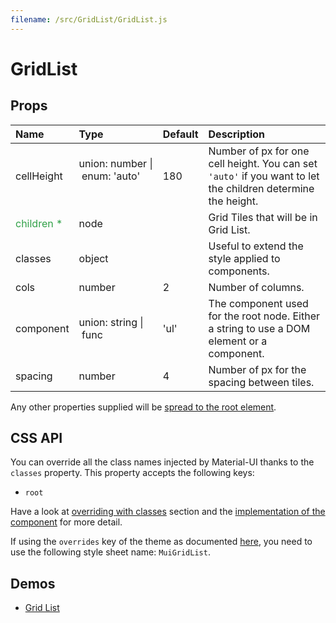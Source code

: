 ```yaml
---
filename: /src/GridList/GridList.js
---
```


<!--- This documentation is automatically generated, do not try to edit it. -->

# GridList



## Props

| Name | Type | Default | Description |
|:-----|:-----|:--------|:------------|
| cellHeight | union:&nbsp;number&nbsp;&#124;<br>&nbsp;enum:&nbsp;'auto'<br><br> | 180 | Number of px for one cell height. You can set `'auto'` if you want to let the children determine the height. |
| <span style="color: #31a148">children *</span> | node |  | Grid Tiles that will be in Grid List. |
| classes | object |  | Useful to extend the style applied to components. |
| cols | number | 2 | Number of columns. |
| component | union:&nbsp;string&nbsp;&#124;<br>&nbsp;func<br> | 'ul' | The component used for the root node. Either a string to use a DOM element or a component. |
| spacing | number | 4 | Number of px for the spacing between tiles. |

Any other properties supplied will be [spread to the root element](/guides/api#spread).

## CSS API

You can override all the class names injected by Material-UI thanks to the `classes` property.
This property accepts the following keys:
- `root`

Have a look at [overriding with classes](/customization/overrides#overriding-with-classes) section
and the [implementation of the component](https://github.com/mui-org/material-ui/tree/v1-beta/src/GridList/GridList.js)
for more detail.

If using the `overrides` key of the theme as documented
[here](/customization/themes#customizing-all-instances-of-a-component-type),
you need to use the following style sheet name: `MuiGridList`.

## Demos

- [Grid List](/demos/grid-list)

